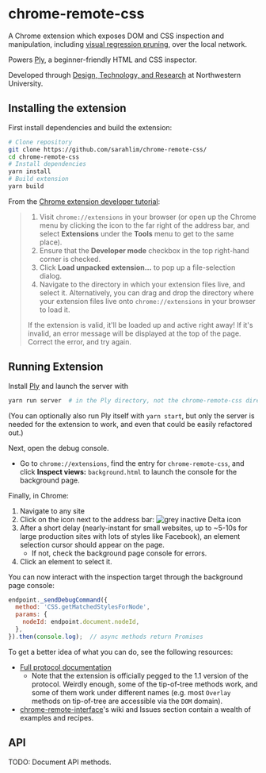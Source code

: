 # chrome-remote-css

A Chrome extension which exposes DOM and CSS inspection and manipulation, including [visual regression pruning](http://users.eecs.northwestern.edu/~scl025/files/ply.pdf), over the local network.

Powers [Ply](https://github.com/sarahlim/ply), a beginner-friendly HTML and CSS inspector.

Developed through [Design, Technology, and Research](http://dtr.northwestern.edu) at Northwestern University.

## Installing the extension

First install dependencies and build the extension:

```sh
# Clone repository
git clone https://github.com/sarahlim/chrome-remote-css/
cd chrome-remote-css
# Install dependencies
yarn install
# Build extension
yarn build
```

From the [Chrome extension developer tutorial](https://developer.chrome.com/extensions/getstarted):

> 1. Visit `chrome://extensions` in your browser (or open up the Chrome menu by clicking the icon to the far right of the address bar, and select **Extensions** under the **Tools** menu to get to the same place).
> 2. Ensure that the **Developer mode** checkbox in the top right-hand corner is checked.
> 3. Click **Load unpacked extension…** to pop up a file-selection dialog.
> 4. Navigate to the directory in which your extension files live, and select it. Alternatively, you can drag and drop the directory where your extension files live onto `chrome://extensions` in your browser to load it.
>
> If the extension is valid, it'll be loaded up and active right away! If it's invalid, an error message will be displayed at the top of the page. Correct the error, and try again.

## Running Extension

Install [Ply](https://github.com/sarahlim/ply/) and launch the server with

```sh
yarn run server  # in the Ply directory, not the chrome-remote-css directory
```

(You can optionally also run Ply itself with `yarn start`, but only the server is needed for the extension to work, and even that could be easily refactored out.)

Next, open the debug console.

- Go to `chrome://extensions`, find the entry for `chrome-remote-css`, and click **Inspect views:** `background.html` to launch the console for the background page.

Finally, in Chrome:

1. Navigate to any site
2. Click on the icon next to the address bar: ![grey inactive Delta icon](https://github.com/sarahlim/chrome-remote-css/raw/master/icons/icon-inactive-16.png)
3. After a short delay (nearly-instant for small websites, up to ~5-10s for large production sites with lots of styles like Facebook), an element selection cursor should appear on the page.
    - If not, check the background page console for errors.
4. Click an element to select it.

You can now interact with the inspection target through the background page console:

```js
endpoint._sendDebugCommand({
  method: 'CSS.getMatchedStylesForNode',
  params: {
    nodeId: endpoint.document.nodeId,
  },
}).then(console.log);  // async methods return Promises
```

To get a better idea of what you can do, see the following resources:

- [Full protocol documentation](https://chromedevtools.github.io/devtools-protocol/tot/)
    + Note that the extension is officially pegged to the 1.1 version of the protocol. Weirdly enough, some of the tip-of-tree methods work, and some of them work under different names (e.g. most `Overlay` methods on tip-of-tree are accessible via the `DOM` domain).
- [chrome-remote-interface](https://github.com/cyrus-and/chrome-remote-interface)'s wiki and Issues section contain a wealth of examples and recipes.

## API

TODO: Document API methods.
